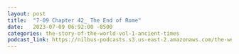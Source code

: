 ```yaml
---
layout: post
title:  "7-09 Chapter 42_ The End of Rome"
date:   2023-07-09 06:92:00 -0500
categories: the-story-of-the-world-vol-1-ancient-times
podcast_link: https://nilbus-podcasts.s3.us-east-2.amazonaws.com/the-well-trained-mind/The%20Story%20of%20the%20World%20Vol.%201%20Ancient%20Times/7-09%20Chapter%2042_%20The%20End%20of%20Rome.mp3
---
```

